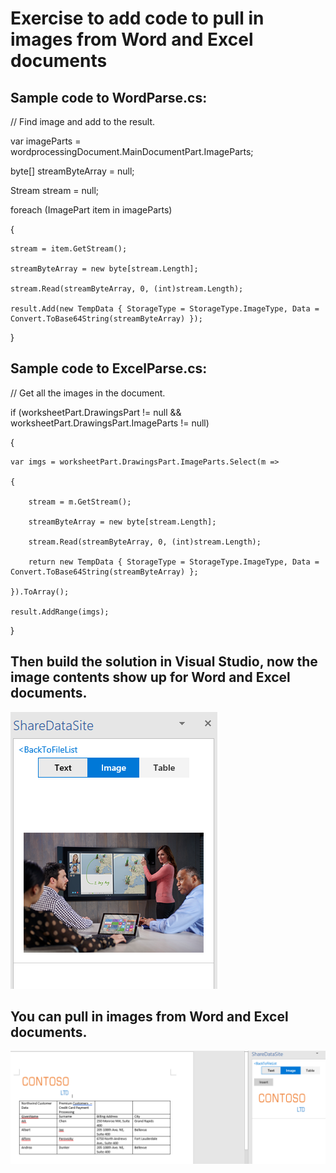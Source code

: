 # Exercise to add code to pull in images from Word and Excel documents

## Sample code to WordParse.cs: 

// Find image and add to the result.
                    
var imageParts = wordprocessingDocument.MainDocumentPart.ImageParts;
                    
byte[] streamByteArray = null;
                    
Stream stream = null;
                    
foreach (ImagePart item in imageParts)
                    
{
                        
    stream = item.GetStream();
                        
    streamByteArray = new byte[stream.Length];
                        
    stream.Read(streamByteArray, 0, (int)stream.Length);
                        
    result.Add(new TempData { StorageType = StorageType.ImageType, Data = Convert.ToBase64String(streamByteArray) });
                    
}



## Sample code to ExcelParse.cs: 

// Get all the images in the document.
                        
if (worksheetPart.DrawingsPart != null && worksheetPart.DrawingsPart.ImageParts != null)
                        
{
                            
    var imgs = worksheetPart.DrawingsPart.ImageParts.Select(m =>
                            
    {
                                
        stream = m.GetStream();
                                
        streamByteArray = new byte[stream.Length];
                                
        stream.Read(streamByteArray, 0, (int)stream.Length);
                                
        return new TempData { StorageType = StorageType.ImageType, Data = Convert.ToBase64String(streamByteArray) };
                            
    }).ToArray();
                            
    result.AddRange(imgs);
                        
}
                    


## Then build the solution in Visual Studio, now the image contents show up for Word and Excel documents.
![alt text](imgs/ImageShowupOnWord.PNG "Image showup")

## You can pull in images from Word and Excel documents.
![alt text](imgs/Re-useImageContentForExcel.PNG "Re-use image content")


